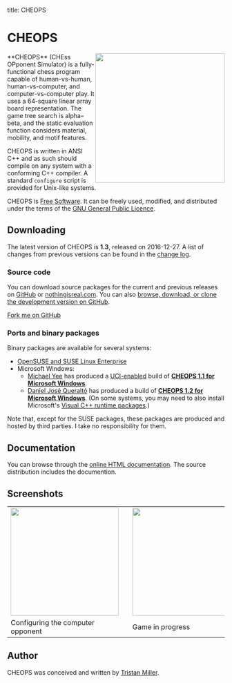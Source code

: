 title: CHEOPS

# CHEOPS

<img src="{static}/images/Cheops.png" style="float:right; width: 300px;" />
**CHEOPS** (CHEss OPponent
Simulator) is a fully-functional chess program capable of
human-vs-human, human-vs-computer, and computer-vs-computer play. It
uses a 64-square linear array board representation. The game tree search
is alpha–beta, and the static evaluation function considers material,
mobility, and motif features.

CHEOPS is written in ANSI C++ and as such should compile on any system
with a conforming C++ compiler. A standard `configure` script is
provided for Unix-like systems.

CHEOPS is [Free Software](https://www.gnu.org/philosophy/free-sw.html).
It can be freely used, modified, and distributed under the terms of the
[GNU General Public Licence](https://www.gnu.org/copyleft/gpl.html).

Downloading
-----------

The latest version of CHEOPS is **1.3**, released on 2016-12-27. A list
of changes from previous versions can be found in the [change
log](https://files.nothingisreal.com/software/cheops/NEWS).

### Source code

You can download source packages for the current and previous releases
on [GitHub](https://github.com/logological/cheops/releases) or
[nothingisreal.com](https://files.nothingisreal.com/software/cheops/).
You can also
[browse, download, or clone the development version on GitHub](https://github.com/logological/cheops/).

<a class="github-fork-ribbon" href="https://github.com/logological/cheops/" title="Fork me on GitHub">Fork me on GitHub</a>

### Ports and binary packages

Binary packages are available for several systems:

* [OpenSUSE and SUSE Linux Enterprise](http://download.opensuse.org/repositories/home:/psych0naut/)
* Microsoft Windows:
    * [Michael Yee](http://web.mit.edu/myee/www/) has produced a
    [UCI-enabled](/:w:Universal_Chess_Interface) build of
    **[CHEOPS 1.1 for Microsoft Windows](http://web.mit.edu/myee/www/chess/cheops-1.1uci.zip)**.
    * [Daniel José Queraltó](http://www.andscacs.com/) has produced a
    build of
    **[CHEOPS 1.2 for Microsoft Windows](http://www.andscacs.com/cheops_1.2/cheops_1.2.rar)**. (On
    some systems, you may need to also install Microsoft's
    [Visual C++ runtime packages](http://www.microsoft.com/en-us/download/details.aspx?id=40784).)

Note that, except for the SUSE packages, these packages are produced
and hosted by third parties. I take no responsibility for them.


Documentation
-------------

You can browse through the [online HTML
documentation](https://files.nothingisreal.com/software/cheops/cheops.html).
The source distribution includes the documention.

Screenshots
-----------

<table>
<tr><td><a href="/images/Cheops1.png"><img src="/images/Cheops1.png" width="250" style="margin-right: 1em;" /></a></td><td><a href="/images/Cheops2.png"><img src="/images/Cheops2.png" width="250" /></a></td></tr>
<tr><td>Configuring the computer opponent</td><td>Game in progress</td></tr>
</table>

Author
------

CHEOPS was conceived and written by [Tristan Miller](/).
